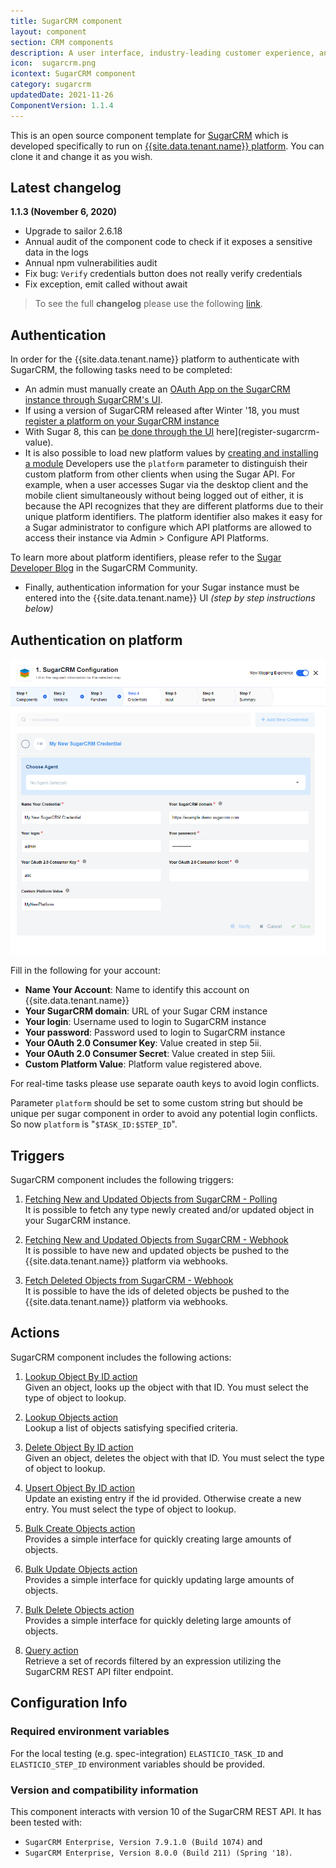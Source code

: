 ```yaml
---
title: SugarCRM component
layout: component
section: CRM components
description: A user interface, industry-leading customer experience, and an intuitive customization platform.
icon:  sugarcrm.png
icontext: SugarCRM component
category: sugarcrm
updatedDate: 2021-11-26
ComponentVersion: 1.1.4
---
```


This is an open source component template for [SugarCRM](https://www.sugarcrm.com)
which is developed specifically to run on
[{{site.data.tenant.name}} platform](https://www.{{site.data.tenant.name}} "{{site.data.tenant.name}} platform").
You can clone it and change it as you wish.

## Latest changelog

**1.1.3 (November 6, 2020)**

* Upgrade to sailor 2.6.18
* Annual audit of the component code to check if it exposes a sensitive data in the logs
* Annual npm vulnerabilities audit
* Fix bug: `Verify` credentials button does not really verify credentials
* Fix exception, emit called without await

> To see the full **changelog** please use the following [link](changelog).

## Authentication

In order for the {{site.data.tenant.name}} platform to authenticate with SugarCRM, the
following tasks need to be completed:

*   An admin must manually create an [OAuth App on the SugarCRM instance through SugarCRM's UI](creating-oauthapp-sugarcrm).
*   If using a version of SugarCRM released after Winter '18, you must
[register a platform on your SugarCRM instance](https://community.sugarcrm.com/community/developer/blog/2017/11/20/unknown-platforms-to-be-restricted-in-winter-18-release)
*   With Sugar 8, this can [be done through the UI](http://support.sugarcrm.com/Documentation/Sugar_Versions/8.0/Ent/Administration_Guide/Developer_Tools/index.html#Configure_API_Platforms) here](register-sugarcrm-value).
*   It is also possible to load new platform values by [creating and installing a module](https://community.sugarcrm.com/docs/DOC-5875-tutorial-how-to-register-custom-platforms-in-sugar-instances)
  Developers use the `platform` parameter to distinguish their custom platform from other clients when using the Sugar API. For example, when a user accesses Sugar via the desktop client and the mobile client simultaneously without being logged out of either, it is because the API recognizes that they are different platforms due to their unique platform identifiers. The platform identifier also makes it easy for a Sugar administrator to configure which API platforms are allowed to access their instance via Admin > Configure API Platforms.

  To learn more about platform identifiers, please refer to the [Sugar Developer Blog](https://community.sugarcrm.com/community/developer/blog/2016/05/09/how-platform-parameter-works-in-sugar-v10-rest-api) in the SugarCRM Community.

*   Finally, authentication information for your Sugar instance must be entered into the {{site.data.tenant.name}} UI *(step by step instructions below)*

## Authentication on platform

![Authentication on platform](img/auth.png)

Fill in the following for your account:

*   **Name Your Account**: Name to identify this account on {{site.data.tenant.name}}
*   **Your SugarCRM domain**: URL of your Sugar CRM instance
*   **Your login**: Username used to login to SugarCRM instance
*   **Your password**: Password used to login to SugarCRM instance
*   **Your OAuth 2.0 Consumer Key**: Value created in step 5ii.
*   **Your OAuth 2.0 Consumer Secret**: Value created in step 5iii.
*   **Custom Platform Value**: Platform value registered above.

For real-time tasks please use separate oauth keys to avoid login conflicts.

Parameter `platform` should be set to some custom string but should be unique
per sugar component in order to avoid any potential login conflicts.
So now `platform` is "`$TASK_ID:$STEP_ID`".

## Triggers

SugarCRM component includes the following triggers:

  1. [Fetching New and Updated Objects from SugarCRM - Polling](/components/sugarcrm/triggers#fetching-new-and-updated-objects-from-sugarcrm---polling)    
  It is possible to fetch any type newly created and/or updated object in your
  SugarCRM instance.

  2. [Fetching New and Updated Objects from SugarCRM - Webhook](/components/sugarcrm/triggers#fetching-new-and-updated-objects-from-sugarcrm---webhook)    
  It is possible to have new and updated objects be pushed to the {{site.data.tenant.name}} platform via webhooks.

  3. [Fetch Deleted Objects from SugarCRM - Webhook](/components/sugarcrm/triggers#fetch-deleted-objects-from-sugarcrm---webhook)    
  It is possible to have the ids of deleted objects be pushed to the {{site.data.tenant.name}} platform via webhooks.

## Actions

SugarCRM component includes the following actions:

  1. [Lookup Object By ID action](/components/sugarcrm/actions#lookup-object-by-id-action)     
  Given an object, looks up the object with that ID. You must select the type of object to lookup.

  2. [Lookup Objects action](/components/sugarcrm/actions#lookup-objects-action)     
  Lookup a list of objects satisfying specified criteria.

  3. [Delete Object By ID action](/components/sugarcrm/actions#delete-object-by-id-action)     
  Given an object, deletes the object with that ID. You must select the type of object to lookup.

  4. [Upsert Object By ID action](/components/sugarcrm/actions#upsert-object-by-id-action)     
  Update an existing entry if the id provided. Otherwise create a new entry. You must select the type of object to lookup.

  5. [Bulk Create Objects action](/components/sugarcrm/actions#bulk-create-objects-action)     
  Provides a simple interface for quickly creating large amounts of objects.

  6. [Bulk Update Objects action](/components/sugarcrm/actions#bulk-update-objects-action)     
  Provides a simple interface for quickly updating large amounts of objects.

  7. [Bulk Delete Objects action](/components/sugarcrm/actions#bulk-delete-objects-action)     
  Provides a simple interface for quickly deleting large amounts of objects.

  8. [Query action](/components/sugarcrm/actions#query-action)             
  Retrieve a set of records filtered by an expression utilizing the SugarCRM REST API filter endpoint.

## Configuration Info

### Required environment variables

For the local testing (e.g. spec-integration) `ELASTICIO_TASK_ID` and `ELASTICIO_STEP_ID`
environment variables should be provided.

### Version and compatibility information

This component interacts with version 10 of the SugarCRM REST API.  It has been
tested with:
*   `SugarCRM Enterprise, Version 7.9.1.0 (Build 1074)` and
*   `SugarCRM Enterprise, Version 8.0.0 (Build 211) (Spring '18)`.
